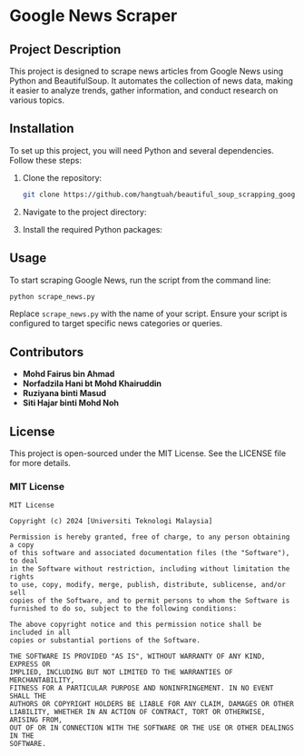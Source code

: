 
# Google News Scraper

## Project Description
This project is designed to scrape news articles from Google News using Python and BeautifulSoup. It automates the collection of news data, making it easier to analyze trends, gather information, and conduct research on various topics.

## Installation

To set up this project, you will need Python and several dependencies. Follow these steps:

1. Clone the repository:
   ```bash
   git clone https://github.com/hangtuah/beautiful_soup_scrapping_google_news.git
   ```
2. Navigate to the project directory:

3. Install the required Python packages:


## Usage

To start scraping Google News, run the script from the command line:

```bash
python scrape_news.py
```

Replace `scrape_news.py` with the name of your script. Ensure your script is configured to target specific news categories or queries.

## Contributors

- **Mohd Fairus bin Ahmad**
- **Norfadzila Hani bt Mohd Khairuddin**
- **Ruziyana binti Masud**
- **Siti Hajar binti Mohd Noh**

## License

This project is open-sourced under the MIT License. See the LICENSE file for more details.

### MIT License

```
MIT License

Copyright (c) 2024 [Universiti Teknologi Malaysia]

Permission is hereby granted, free of charge, to any person obtaining a copy
of this software and associated documentation files (the "Software"), to deal
in the Software without restriction, including without limitation the rights
to use, copy, modify, merge, publish, distribute, sublicense, and/or sell
copies of the Software, and to permit persons to whom the Software is
furnished to do so, subject to the following conditions:

The above copyright notice and this permission notice shall be included in all
copies or substantial portions of the Software.

THE SOFTWARE IS PROVIDED "AS IS", WITHOUT WARRANTY OF ANY KIND, EXPRESS OR
IMPLIED, INCLUDING BUT NOT LIMITED TO THE WARRANTIES OF MERCHANTABILITY,
FITNESS FOR A PARTICULAR PURPOSE AND NONINFRINGEMENT. IN NO EVENT SHALL THE
AUTHORS OR COPYRIGHT HOLDERS BE LIABLE FOR ANY CLAIM, DAMAGES OR OTHER
LIABILITY, WHETHER IN AN ACTION OF CONTRACT, TORT OR OTHERWISE, ARISING FROM,
OUT OF OR IN CONNECTION WITH THE SOFTWARE OR THE USE OR OTHER DEALINGS IN THE
SOFTWARE.
```
